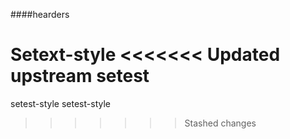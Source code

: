 ####hearders

Setext-style
<<<<<<< Updated upstream
setest
=======
setest-style
setest-style
>>>>>>> Stashed changes
